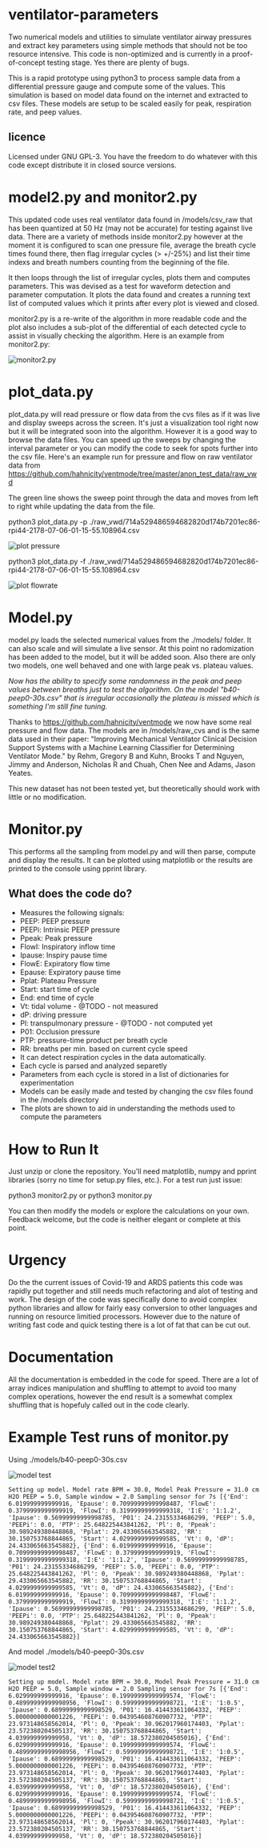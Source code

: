 # ventilator-parameters
Two numerical models and utilities to simulate ventilator airway pressures and extract key parameters using simple methods that should not be too resource intensive. This code is non-optimized and is currently in a proof-of-concept testing stage. Yes there are plenty of bugs.

This is a rapid prototype using python3 to process sample data from a differential pressure gauge and compute some of the values. This simulation is based on model data found on the internet and extracted to csv files. These models are setup to be scaled easily for peak, respiration rate, and peep values.

## licence
Licensed under GNU GPL-3. You have the freedom to do whatever with this code except distribute it in closed source versions.

# model2.py and monitor2.py
This updated code uses real ventilator data found in /models/csv_raw that has been quantized at 50 Hz (may not be accurate) for testing against live data. There are a variety of methods inside monitor2.py however at the moment it is configured to scan one pressure file, average the breath cycle times found there, then flag irregular cycles (> +/-25%) and list their time indexs and breath numbers counting from the beginning of the file.

It then loops through the list of irregular cycles, plots them and computes parameters. This was devised as a test for waveform detection and parameter computation.  It plots the data found and creates a running text list of computed values which it prints after every plot is viewed and closed.

monitor2.py is a re-write of the algorithm in more readable code and the plot also includes a sub-plot of the differential of each detected cycle to assist in visually checking the algorithm.  Here is an example from monitor2.py:

![monitor2.py](/snapshots/monitor2.png)

# plot_data.py
plot_data.py will read pressure or flow data from the cvs files as if it was live and display sweeps across the screen. It's just a visualization tool right now but it will be integrated soon into the algorithm.  However it is a good way to browse the data files. You can speed up the sweeps by changing the interval parameter or you can modify the code to seek for spots further into the csv file.  Here's an example run for pressure and flow on raw ventilator data from https://github.com/hahnicity/ventmode/tree/master/anon_test_data/raw_vwd

The green line shows the sweep point through the data and moves from left to right while updating the data from the file.

python3 plot_data.py -p ./raw_vwd/714a529486594682820d174b7201ec86-rpi44-2178-07-06-01-15-55.108964.csv

![plot pressure](/snapshots/press1.png)

python3 plot_data.py -f ./raw_vwd/714a529486594682820d174b7201ec86-rpi44-2178-07-06-01-15-55.108964.csv

![plot flowrate](/snapshots/flow1.png)


# Model.py
model.py loads the selected numerical values from the ./models/ folder.  It can also scale and will simulate a live sensor. At this point no radomization has been added to the model, but it will be added soon. Also there are only two models, one well behaved and one with large peak vs. plateau values.

*Now has the ability to specify some randomness in the peak and peep values between breaths just to test the algorithm. On the model "b40-peep0-30s.csv" that is irregular occasionally the plateau is missed which is something I'm still fine tuning.*

Thanks to https://github.com/hahnicity/ventmode we now have some real pressure and flow data. The models are in /models/raw_cvs and is the same data used in their paper: "Improving Mechanical Ventilator Clinical Decision Support Systems with a Machine Learning Classifier for Determining Ventilator Mode." by Rehm, Gregory B and Kuhn, Brooks T and Nguyen, Jimmy and Anderson, Nicholas R and Chuah, Chen Nee and Adams, Jason Yeates.

This new dataset has not been tested yet, but theoretically should work with little or no modification.

# Monitor.py
This performs all the sampling from model.py and will then parse, compute and display the results. It can be plotted using matplotlib or the results are printed to the console using pprint library.

## What does the code do?

* Measures the following signals:  
 * PEEP: PEEP pressure
 * PEEPi: Intrinsic PEEP pressure
 * Ppeak: Peak pressure
 * FlowI: Inspiratory inflow time
 * Ipause: Inspiry pause time
 * FlowE: Expiratory flow time
 * Epause: Expiratory pause time
 * Pplat: Plateau Pressure
 * Start: start time of cycle
 * End: end time of cycle
 * Vt: tidal volume - @TODO - not measured
 * dP: driving pressure
 * Pl: transpulmonary pressure - @TODO - not computed yet
 * P01: Occlusion pressure
 * PTP: pressure-time product per breath cycle
 * RR: breaths per min. based on current cycle speed
* It can detect respiration cycles in the data automatically.
* Each cycle is parsed and analyzed separetly
* Parameters from each cycle is stored in a list of dictionaries for experimentation
* Models can be easily made and tested by changing the csv files found in the /models directory
* The plots are shown to aid in understanding the methods used to compute the parameters

# How to Run It
Just unzip or clone the repository.  You'll need matplotlib, numpy and pprint libraries (sorry no time for setup.py files, etc.).  For a test run just issue:

python3 monitor2.py
or
python3 monitor.py

You can then modify the models or explore the calculations on your own. Feedback welcome, but the code is neither elegant or complete at this point.

# Urgency
Do the the current issues of Covid-19 and ARDS patients this code was rapidly put together and still needs much refactoring and alot of testing and work. The design of the code was specifically done to avoid complex python libraries and allow for fairly easy conversion to other languages and running on resource limitied processors. However due to the nature of writing fast code and quick testing there is a lot of fat that can be cut out.

# Documentation
All the documentation is embedded in the code for speed. There are a lot of array indices manipulation and shuffling to attempt to avoid too many complex operations, however the end result is a somewhat complex shuffling that is hopefuly called out in the code clearly.

# Example Test runs of monitor.py
Using ./models/b40-peep0-30s.csv

![model test](/snapshots/model2.png)

`Setting up model.
Model rate BPM = 30.0, Model Peak Pressure = 31.0 cm H2O
PEEP = 5.0, Sample window = 2.0
Sampling sensor for 7s
[{'End': 6.019999999999916,
  'Epause': 0.70999999999998487,
  'FlowE': 0.3799999999999919,
  'FlowI': 0.31999999999999318,
  'I:E': '1:1.2',
  'Ipause': 0.56999999999998785,
  'P01': 24.23155334686299,
  'PEEP': 5.0,
  'PEEPi': 0.0,
  'PTP': 25.648225443841262,
  'Pl': 0,
  'Ppeak': 30.989249380448868,
  'Pplat': 29.433065663545882,
  'RR': 30.150753768844865,
  'Start': 4.0299999999999585,
  'Vt': 0,
  'dP': 24.433065663545882},
 {'End': 6.019999999999916,
  'Epause': 0.70999999999998487,
  'FlowE': 0.3799999999999919,
  'FlowI': 0.31999999999999318,
  'I:E': '1:1.2',
  'Ipause': 0.56999999999998785,
  'P01': 24.23155334686299,
  'PEEP': 5.0,
  'PEEPi': 0.0,
  'PTP': 25.648225443841262,
  'Pl': 0,
  'Ppeak': 30.989249380448868,
  'Pplat': 29.433065663545882,
  'RR': 30.150753768844865,
  'Start': 4.0299999999999585,
  'Vt': 0,
  'dP': 24.433065663545882},
 {'End': 6.019999999999916,
  'Epause': 0.70999999999998487,
  'FlowE': 0.3799999999999919,
  'FlowI': 0.31999999999999318,
  'I:E': '1:1.2',
  'Ipause': 0.56999999999998785,
  'P01': 24.23155334686299,
  'PEEP': 5.0,
  'PEEPi': 0.0,
  'PTP': 25.648225443841262,
  'Pl': 0,
  'Ppeak': 30.989249380448868,
  'Pplat': 29.433065663545882,
  'RR': 30.150753768844865,
  'Start': 4.0299999999999585,
  'Vt': 0,
  'dP': 24.433065663545882}]`
  
  And model ./models/b40-peep0-30s.csv
  
  
![model test2](/snapshots/model1.png)
  
`Setting up model.
Model rate BPM = 30.0, Model Peak Pressure = 31.0 cm H2O
PEEP = 5.0, Sample window = 2.0
Sampling sensor for 7s
[{'End': 6.029999999999916,
  'Epause': 0.19999999999999574,
  'FlowE': 0.48999999999998956,
  'FlowI': 0.59999999999998721,
  'I:E': '1:0.5',
  'Ipause': 0.68999999999998529,
  'P01': 16.414433611064332,
  'PEEP': 5.0000000000001226,
  'PEEPi': 0.043954608760907732,
  'PTP': 23.973148658562014,
  'Pl': 0,
  'Ppeak': 30.962017960174403,
  'Pplat': 23.572380204505137,
  'RR': 30.150753768844865,
  'Start': 4.039999999999958,
  'Vt': 0,
  'dP': 18.572380204505016},
 {'End': 6.029999999999916,
  'Epause': 0.19999999999999574,
  'FlowE': 0.48999999999998956,
  'FlowI': 0.59999999999998721,
  'I:E': '1:0.5',
  'Ipause': 0.68999999999998529,
  'P01': 16.414433611064332,
  'PEEP': 5.0000000000001226,
  'PEEPi': 0.043954608760907732,
  'PTP': 23.973148658562014,
  'Pl': 0,
  'Ppeak': 30.962017960174403,
  'Pplat': 23.572380204505137,
  'RR': 30.150753768844865,
  'Start': 4.039999999999958,
  'Vt': 0,
  'dP': 18.572380204505016},
 {'End': 6.029999999999916,
  'Epause': 0.19999999999999574,
  'FlowE': 0.48999999999998956,
  'FlowI': 0.59999999999998721,
  'I:E': '1:0.5',
  'Ipause': 0.68999999999998529,
  'P01': 16.414433611064332,
  'PEEP': 5.0000000000001226,
  'PEEPi': 0.043954608760907732,
  'PTP': 23.973148658562014,
  'Pl': 0,
  'Ppeak': 30.962017960174403,
  'Pplat': 23.572380204505137,
  'RR': 30.150753768844865,
  'Start': 4.039999999999958,
  'Vt': 0,
  'dP': 18.572380204505016}]`
  
